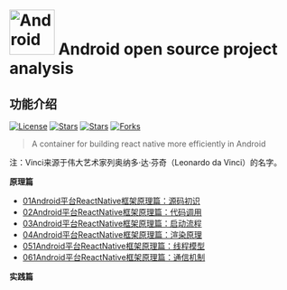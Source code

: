 # <img src="https://github.com/guoxiaoxing/vinci/raw/master/art/logo.png" alt="Android open source project analysis" width="80" height="80" align="bottom"/> Android open source project analysis

## 功能介绍

[![License](https://img.shields.io/github/license/guoxiaoxing/vinci.svg)](https://jitpack.io/#guoxiaoxing/vinci) 
[![Stars](https://img.shields.io/github/stars/guoxiaoxing/vinci.svg)](https://jitpack.io/#guoxiaoxing/vinci) 
[![Stars](https://img.shields.io/github/forks/guoxiaoxing/vinci.svg)](https://jitpack.io/#guoxiaoxing/vinci) 
[![Forks](https://img.shields.io/github/issues/guoxiaoxing/vinci.svg)](https://jitpack.io/#guoxiaoxing/vinci) 

>A container for building react native more efficiently in Android

注：Vinci来源于伟大艺术家列奥纳多·达·芬奇（Leonardo da Vinci）的名字。

**原理篇**

- [01Android平台ReactNative框架原理篇：源码初识](https://github.com/guoxiaoxing//blob/master/doc/原理篇/01Android平台ReactNative框架原理篇：源码初识.md)
- [02Android平台ReactNative框架原理篇：代码调用](https://github.com/guoxiaoxing/vinci/blob/master/doc/原理篇/02Android平台ReactNative框架原理篇：代码调用.md)
- [03Android平台ReactNative框架原理篇：启动流程](https://github.com/guoxiaoxing/vinci/blob/master/doc/原理篇/03Android平台ReactNative框架原理篇：启动流程.md)
- [04Android平台ReactNative框架原理篇：渲染原理](https://github.com/guoxiaoxing/vinci/blob/master/doc/原理篇/04Android平台ReactNative框架原理篇：渲染原理.md)
- [051Android平台ReactNative框架原理篇：线程模型](https://github.com/guoxiaoxing/vinci/blob/master/doc/原理篇/05Android平台ReactNative框架原理篇：线程模型.md)
- [061Android平台ReactNative框架原理篇：通信机制](https://github.com/guoxiaoxing/vinci/blob/master/doc/原理篇/06Android平台ReactNative框架原理篇：通信机制.md)

**实践篇**

